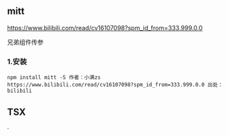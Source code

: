 ## mitt

https://www.bilibili.com/read/cv16107098?spm_id_from=333.999.0.0

兄弟组件传参

### 1.安装

`npm install mitt -S 作者：小满zs https://www.bilibili.com/read/cv16107098?spm_id_from=333.999.0.0 出处：bilibili`

## TSX

·

